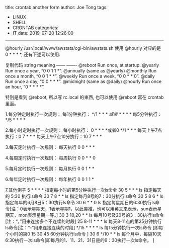 title: crontab another form
author: Joe Tong
tags:
  - LINUX
  - SHELL
  - CRONTAB
categories:
  - IT
date: 2019-07-20 12:26:00
---
@hourly /usr/local/www/awstats/cgi-bin/awstats.sh 
使用 @hourly 对应的是 0 * * * *, 还有下述可以使用:  

复制代码 
string meaning 
—— ——- 
@reboot Run once, at startup. 
@yearly Run once a year, “0 0 1 1 *”. 
@annually (same as @yearly) 
@monthly Run once a month, “0 0 1 * *”. 
@weekly Run once a week, “0 0 * * 0”. 
@daily Run once a day, “0 0 * * *”. 
@midnight (same as @daily) 
@hourly Run once an hour, “0 * * * *”. 

特別是看到 @reboot, 所以写 rc.local 的東西, 也可以使用 @reboot 寫在 crontab 里面。  


1.每分钟定时执行一次规则：
每1分钟执行： */1 * * * *或者* * * * *
每5分钟执行： */5 * * * *

2.每小时定时执行一次规则：
每小时执行： 0 * * * *或者0 */1 * * *
每天上午7点执行：0 7 * * *
每天上午7点10分执行：10 7 * * *

3.每天定时执行一次规则：
每天执行 0 0 * * *

4.每周定时执行一次规则：
每周执行 0 0 * * 0

5.每月定时执行一次规则：
每月执行 0 0 1 * *

6.每年定时执行一次规则：
每年执行 0 0 1 1 *

7.其他例子
5 * * * * 指定每小时的第5分钟执行一次ls命令
30 5 * * * ls 指定每天的 5:30 执行ls命令
30 7 8 * * ls 指定每月8号的7：30分执行ls命令
30 5 8 6 * ls 指定每年的6月8日5：30执行ls命令
30 6 * * 0 ls 指定每星期日的6:30执行ls命令[注：0表示星期天，1表示星期1，以此类推，也可以用英文来表示，sun表示星期天，mon表示星期一等。]
30 3 10,20 * * ls 每月10号及20号的3：30执行ls命令[注：“，”用来连接多个不连续的时段]
25 8-11 * * * ls 每天8-11点的第25分钟执行ls命令[注：“-”用来连接连续的时段]
*/15 * * * * ls 每15分钟执行一次ls命令 [即每个小时的第0 15 30 45 60分钟执行ls命令 ]
30 6 */10 * * ls 每个月中，每隔10天6:30执行一次ls命令[即每月的1、11、21、31日是的6：30执行一次ls命令。 ]

